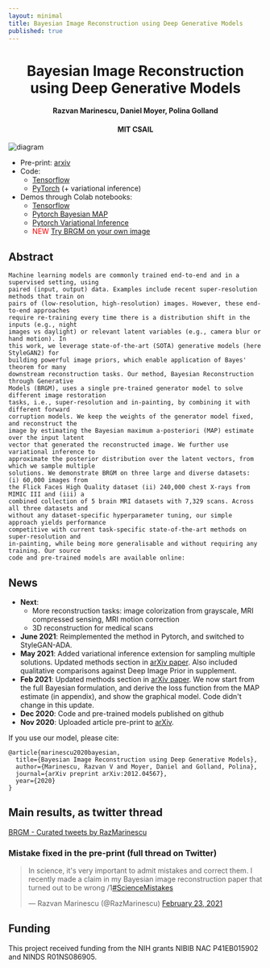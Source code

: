 ```yaml
---
layout: minimal
title: Bayesian Image Reconstruction using Deep Generative Models
published: true
---
```



<center><h1>Bayesian Image Reconstruction using Deep Generative Models</h1></center>
<center><h4>Razvan Marinescu, Daniel Moyer, Polina Golland</h4></center>
<center><h4>MIT CSAIL</h4></center>


![diagram](https://i.imgur.com/Nb0123s.png)

* Pre-print: [arxiv](https://arxiv.org/abs/2012.04567)
* Code: 
  * [Tensorflow](https://github.com/razvanmarinescu/brgm)
  * [PyTorch](https://github.com/razvanmarinescu/brgm-pytorch) (+ variational inference)
* Demos through Colab notebooks: 
  * [Tensorflow](https://colab.research.google.com/drive/1G7_CGPHZVGFWIkHOAke4HFg06-tNHIZ4?usp=sharing)
  * [Pytorch Bayesian MAP](https://colab.research.google.com/drive/1xJAor6_Ky36gxIk6ICNP--NMBjSlYKil?usp=sharing)
  * [Pytorch Variational Inference](https://colab.research.google.com/drive/1dDH_bV3aYPSK1ujbPg9MBYf-7_Lbhyrw?usp=sharing)
  * <span style="color:red">NEW [Try BRGM on your own image](https://colab.research.google.com/drive/1dDH_bV3aYPSK1ujbPg9MBYf-7_Lbhyrw?usp=sharing)


## Abstract
 
```
Machine learning models are commonly trained end-to-end and in a supervised setting, using 
paired (input, output) data. Examples include recent super-resolution methods that train on 
pairs of (low-resolution, high-resolution) images. However, these end-to-end approaches 
require re-training every time there is a distribution shift in the inputs (e.g., night 
images vs daylight) or relevant latent variables (e.g., camera blur or hand motion). In 
this work, we leverage state-of-the-art (SOTA) generative models (here StyleGAN2) for 
building powerful image priors, which enable application of Bayes' theorem for many 
downstream reconstruction tasks. Our method, Bayesian Reconstruction through Generative 
Models (BRGM), uses a single pre-trained generator model to solve different image restoration 
tasks, i.e., super-resolution and in-painting, by combining it with different forward 
corruption models. We keep the weights of the generator model fixed, and reconstruct the 
image by estimating the Bayesian maximum a-posteriori (MAP) estimate over the input latent 
vector that generated the reconstructed image. We further use variational inference to 
approximate the posterior distribution over the latent vectors, from which we sample multiple 
solutions. We demonstrate BRGM on three large and diverse datasets: (i) 60,000 images from 
the Flick Faces High Quality dataset (ii) 240,000 chest X-rays from MIMIC III and (iii) a 
combined collection of 5 brain MRI datasets with 7,329 scans. Across all three datasets and 
without any dataset-specific hyperparameter tuning, our simple approach yields performance 
competitive with current task-specific state-of-the-art methods on super-resolution and 
in-painting, while being more generalisable and without requiring any training. Our source 
code and pre-trained models are available online: 
```  
  
## News

* **Next**: 
	* More reconstruction tasks: image colorization from grayscale, MRI compressed sensing, MRI motion correction 
	* 3D reconstruction for medical scans
* **June 2021**: Reimplemented the method in Pytorch, and switched to StyleGAN-ADA.
* **May 2021**: Added variational inference extension for sampling multiple solutions. Updated methods section in [arXiv paper](https://arxiv.org/abs/2012.04567). Also included qualitative comparisons against Deep Image Prior in supplement.
* **Feb 2021**: Updated methods section in [arXiv paper](https://arxiv.org/abs/2012.04567). We now start from the full Bayesian formulation, and derive the loss function from the MAP estimate (in appendix), and show the graphical model. Code didn't change in this update.
* **Dec 2020**: Code and pre-trained models published on github
* **Nov 2020**: Uploaded article pre-print to [arXiv](https://arxiv.org/abs/2012.04567).


If you use our model, please cite:
```
@article{marinescu2020bayesian,
  title={Bayesian Image Reconstruction using Deep Generative Models},
  author={Marinescu, Razvan V and Moyer, Daniel and Golland, Polina},
  journal={arXiv preprint arXiv:2012.04567},
  year={2020}
}
```


## Main results, as twitter thread

<a class="twitter-timeline" data-width="600" data-height="800" href="https://twitter.com/RazMarinescu/timelines/1346199054053609472?ref_src=twsrc%5Etfw">BRGM - Curated tweets by RazMarinescu</a> <script async src="https://platform.twitter.com/widgets.js" charset="utf-8"></script>

### Mistake fixed in the pre-print (full thread on Twitter)

<blockquote class="twitter-tweet"><p lang="en" dir="ltr">In science, it&#39;s very important to admit mistakes and correct them. I recently made a claim in my Bayesian image reconstruction paper that turned out to be wrong /1<a href="https://twitter.com/hashtag/ScienceMistakes?src=hash&amp;ref_src=twsrc%5Etfw">#ScienceMistakes</a></p>&mdash; Razvan Marinescu (@RazMarinescu) <a href="https://twitter.com/RazMarinescu/status/1364270228071321601?ref_src=twsrc%5Etfw">February 23, 2021</a></blockquote> <script async src="https://platform.twitter.com/widgets.js" charset="utf-8"></script>



## Funding

This project received funding from the NIH grants NIBIB NAC P41EB015902 and NINDS R01NS086905.

 
